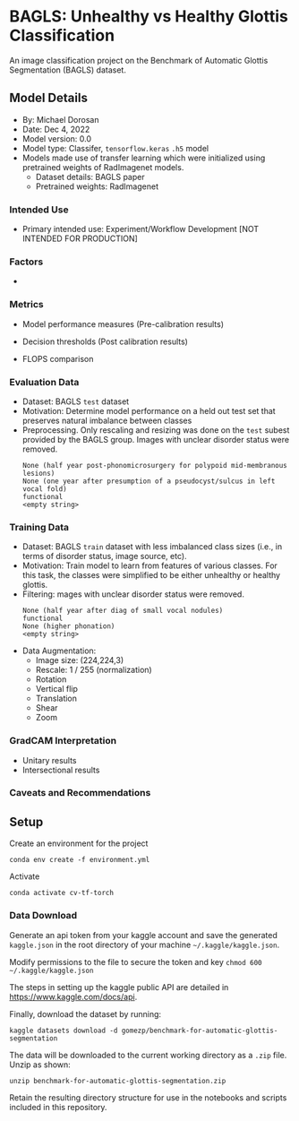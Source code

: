 # BAGLS: Unhealthy vs Healthy Glottis Classification
An image classification project on the Benchmark of Automatic Glottis Segmentation (BAGLS) dataset.


## Model Details
- By: Michael Dorosan
- Date: Dec 4, 2022
- Model version: 0.0
- Model type: Classifer, `tensorflow.keras` `.h5` model
- Models made use of transfer learning which were initialized using pretrained weights of RadImagenet models.
    - Dataset details: BAGLS paper
    - Pretrained weights: RadImagenet

### Intended Use
- Primary intended use: Experiment/Workflow Development [NOT INTENDED FOR PRODUCTION]


### Factors
- 

### Metrics

- Model performance measures (Pre-calibration results)

- Decision thresholds (Post calibration results)

- FLOPS comparison


### Evaluation Data
- Dataset: BAGLS `test` dataset
- Motivation: Determine model performance on a held out test set that preserves natural imbalance between classes
- Preprocessing. Only rescaling and resizing was done on the `test` subest provided by the BAGLS group. Images with unclear disorder status were removed.
    ```
    None (half year post-phonomicrosurgery for polypoid mid-membranous lesions)
    None (one year after presumption of a pseudocyst/sulcus in left vocal fold)
    functional
    <empty string>

    ```

### Training Data

- Dataset: BAGLS `train` dataset with less imbalanced class sizes (i.e., in terms of disorder status, image source, etc). 
- Motivation: Train model to learn from features of various classes. For this task, the classes were simplified to be either unhealthy or healthy glottis.
- Filtering: mages with unclear disorder status were removed.
    ```
    None (half year after diag of small vocal nodules)
    functional
    None (higher phonation)
    <empty string>

    ```
- Data Augmentation:
    - Image size: (224,224,3)
    - Rescale: 1 / 255 (normalization)
    - Rotation
    - Vertical flip
    - Translation
    - Shear
    - Zoom


### GradCAM Interpretation

- Unitary results
- Intersectional results

### Caveats and Recommendations


## Setup
Create an environment for the project
```
conda env create -f environment.yml
```

Activate
```
conda activate cv-tf-torch
```

### Data Download

Generate an api token from your kaggle account and save the generated `kaggle.json` in the root directory of your machine `~/.kaggle/kaggle.json`.

Modify permissions to the file to secure the token and key `chmod 600 ~/.kaggle/kaggle.json`

The steps in setting up the kaggle public API are detailed in https://www.kaggle.com/docs/api.


Finally, download the dataset by running:

```
kaggle datasets download -d gomezp/benchmark-for-automatic-glottis-segmentation
```

The data will be downloaded to the current working directory as a `.zip` file. Unzip as shown:

```
unzip benchmark-for-automatic-glottis-segmentation.zip
```

Retain the resulting directory structure for use in the notebooks and scripts included in this repository.